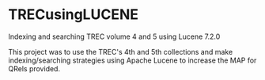 # TRECusingLUCENE
Indexing and searching TREC volume 4 and 5 using Lucene 7.2.0

This project was to use the TREC's 4th and 5th collections and make indexing/searching strategies using Apache Lucene to increase the MAP for QRels provided.
